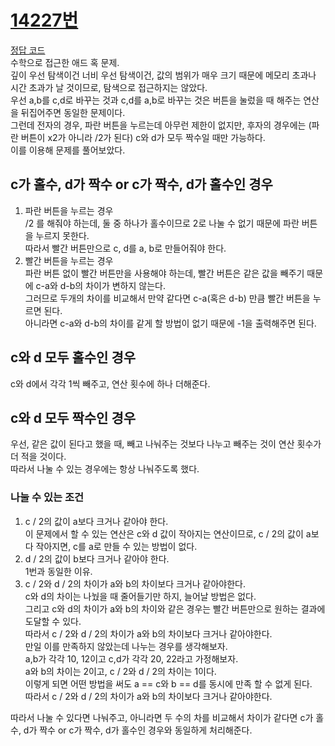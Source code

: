 # [14227번](https://www.acmicpc.net/problem/14227)
[정답 코드](/Solutions/14227/14227.py)      
수학으로 접근한 애드 혹 문제.   
깊이 우선 탐색이건 너비 우선 탐색이건, 값의 범위가 매우 크기 때문에 메모리 초과나 시간 초과가 날 것이므로, 탐색으로 접근하지는 않았다.   
우선 a,b를 c,d로 바꾸는 것과 c,d를 a,b로 바꾸는 것은 버튼을 눌렀을 때 해주는 연산을 뒤집어주면 동일한 문제이다.   
그런데 전자의 경우, 파란 버튼을 누르는데 아무런 제한이 없지만, 후자의 경우에는 (파란 버튼이 x2가 아니라 /2가 된다) c와 d가 모두 짝수일 때만 가능하다.   
이를 이용해 문제를 풀어보았다.   

## c가 홀수, d가 짝수 or c가 짝수, d가 홀수인 경우   
1. 파란 버튼을 누르는 경우   
/2 를 해줘야 하는데, 둘 중 하나가 홀수이므로 2로 나눌 수 없기 때문에 파란 버튼을 누르지 못한다.   
따라서 빨간 버튼만으로 c, d를 a, b로 만들어줘야 한다.   
2. 빨간 버튼을 누르는 경우   
파란 버튼 없이 빨간 버튼만을 사용해야 하는데, 빨간 버튼은 같은 값을 빼주기 때문에 c-a와 d-b의 차이가 변하지 않는다.   
그러므로 두개의 차이를 비교해서 만약 같다면 c-a(혹은 d-b) 만큼 빨간 버튼을 누르면 된다.   
아니라면 c-a와 d-b의 차이를 같게 할 방법이 없기 때문에 -1을 출력해주면 된다.   

## c와 d 모두 홀수인 경우
c와 d에서 각각 1씩 빼주고, 연산 횟수에 하나 더해준다.   

## c와 d 모두 짝수인 경우
우선, 같은 값이 된다고 했을 때, 빼고 나눠주는 것보다 나누고 빼주는 것이 연산 횟수가 더 적을 것이다.   
따라서 나눌 수 있는 경우에는 항상 나눠주도록 했다.   

### 나눌 수 있는 조건
1. c / 2의 값이 a보다 크거나 같아야 한다.   
이 문제에서 할 수 있는 연산은 c와 d 값이 작아지는 연산이므로, c / 2의 값이 a보다 작아지면, c를 a로 만들 수 있는 방법이 없다.   
2. d / 2의 값이 b보다 크거나 같아야 한다.   
1번과 동일한 이유.
3. c / 2와 d / 2의 차이가 a와 b의 차이보다 크거나 같아야한다.   
c와 d의 차이는 나눴을 때 줄어들기만 하지, 늘어날 방법은 없다.   
그리고 c와 d의 차이가 a와 b의 차이와 같은 경우는 빨간 버튼만으로 원하는 결과에 도달할 수 있다.   
따라서 c / 2와 d / 2의 차이가 a와 b의 차이보다 크거나 같아야한다.   
만일 이를 만족하지 않았는데 나누는 경우를 생각해보자.   
a,b가 각각 10, 12이고 c,d가 각각 20, 22라고 가정해보자.   
a와 b의 차이는 2이고, c / 2와 d / 2의 차이는 1이다.   
이렇게 되면 어떤 방법을 써도 a == c와 b == d를 동시에 만족 할 수 없게 된다.   
따라서 c / 2와 d / 2의 차이가 a와 b의 차이보다 크거나 같아야한다.   

따라서 나눌 수 있다면 나눠주고, 아니라면 두 수의 차를 비교해서 차이가 같다면 c가 홀수, d가 짝수 or c가 짝수, d가 홀수인 경우와 동일하게 처리해준다.   